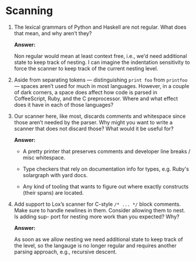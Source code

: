 # Scanning

1. The lexical grammars of Python and Haskell are not regular. What does that
   mean, and why aren’t they?

   **Answer:**

   Non regular would mean at least context free, i.e., we'd need additional
   state to keep track of nesting. I can imagine the indentation sensitivity to
   force the scanner to keep track of the current nesting level.

2. Aside from separating tokens — distinguishing `print foo` from `printfoo` —
   spaces aren’t used for much in most languages. However, in a couple of dark
   corners, a space does affect how code is parsed in CoffeeScript, Ruby, and the C
   preprocessor. Where and what effect does it have in each of those languages?

3. Our scanner here, like most, discards comments and whitespace since those
   aren’t needed by the parser. Why might you want to write a scanner that does not
   discard those? What would it be useful for?

   **Answer:**

   - A pretty printer that preserves comments and developer line breaks / misc
     whitespace.

   - Type checkers that rely on documentation info for types, e.g. Ruby's
     solargraph with yard docs.

   - Any kind of tooling that wants to figure out where exactly constructs
     (their spans) are located.

4. Add support to Lox’s scanner for C-style `/* ... */` block comments. Make
   sure to handle newlines in them. Consider allowing them to nest. Is adding sup-
   port for nesting more work than you expected? Why?

   **Answer:**

   As soon as we allow nesting we need additional state to keep track of the
   level, so the langauge is no longer regular and requires another parsing
   approach, e.g., recursive descent.
